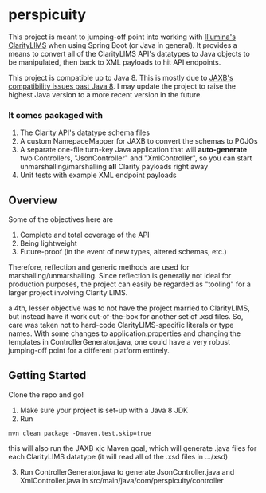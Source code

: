 # perspicuity

This project is meant to jumping-off point into working with [Illumina's ClarityLIMS](https://support-docs.illumina.com/SW/ClarityLIMS/ClarityAPI/Content/SW/ClarityLIMS/API/Menu/Overview_swCL.htm) when using Spring Boot (or Java in general). It provides a means to convert all of the ClarityLIMS API's datatypes to Java objects to be manipulated, then back to XML payloads to hit API endpoints.

This project is compatible up to Java 8. This is mostly due to [JAXB's compatibility issues past Java 8](https://www.jesperdj.com/2018/09/30/jaxb-on-java-9-10-11-and-beyond/). I may update the project to raise the highest Java version to a more recent version in the future.

### It comes packaged with 

1. The Clarity API's datatype schema files
2. A custom NamepaceMapper for JAXB to convert the schemas to POJOs
3. A separate one-file turn-key Java application that will <b>auto-generate</b> two Controllers, "JsonController" and "XmlController", so you can start unmarshalling/marshalling <b>all</b> Clarity payloads right away
4. Unit tests with example XML endpoint payloads

## Overview

Some of the objectives here are 

1. Complete and total coverage of the API
2. Being lightweight
3. Future-proof (in the event of new types, altered schemas, etc.)

Therefore, reflection and generic methods are used for marshalling/unmarshalling. Since reflection is generally not ideal for production purposes, the project can easily be regarded as "tooling" for a larger project involving Clarity LIMS.

a 4th, lesser objective was to not have the project married to ClarityLIMS, but instead have it work out-of-the-box for another set of .xsd files. So, care was taken not to hard-code ClarityLIMS-specific literals or type names. With some changes to application.properties and changing the templates in ControllerGenerator.java, one could have a very robust jumping-off point for a different platform entirely.

## Getting Started
Clone the repo and go!

1. Make sure your project is set-up with a Java 8 JDK
2. Run
```
mvn clean package -Dmaven.test.skip=true
```
this will also run the JAXB xjc Maven goal, which will generate .java files for each ClarityLIMS datatype (it will read all of the .xsd files in .../xsd)

3. Run ControllerGenerator.java to generate JsonController.java and XmlController.java in src/main/java/com/perspicuity/controller
